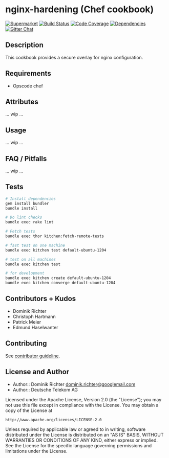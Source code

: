 # nginx-hardening (Chef cookbook)

[![Supermarket](http://img.shields.io/cookbook/v/nginx-hardening.svg)][1]
[![Build Status](http://img.shields.io/travis/hardening-io/chef-nginx-hardening.svg)][2]
[![Code Coverage](http://img.shields.io/coveralls/hardening-io/chef-nginx-hardening.svg)][3]
[![Dependencies](http://img.shields.io/gemnasium/hardening-io/chef-nginx-hardening.svg)][4]
[![Gitter Chat](https://badges.gitter.im/Join%20Chat.svg)][5]

## Description

This cookbook provides a secure overlay for nginx configuration.

## Requirements

* Opscode chef

## Attributes

... wip ...

## Usage

... wip ...

## FAQ / Pitfalls

... wip ...


## Tests

```bash
# Install dependencies
gem install bundler
bundle install

# Do lint checks
bundle exec rake lint

# Fetch tests
bundle exec thor kitchen:fetch-remote-tests

# fast test on one machine
bundle exec kitchen test default-ubuntu-1204

# test on all machines
bundle exec kitchen test

# for development
bundle exec kitchen create default-ubuntu-1204
bundle exec kitchen converge default-ubuntu-1204
```

## Contributors + Kudos

* Dominik Richter
* Christoph Hartmann
* Patrick Meier
* Edmund Haselwanter

## Contributing

See [contributor guideline](CONTRIBUTING.md).

## License and Author

* Author:: Dominik Richter <dominik.richter@googlemail.com>
* Author:: Deutsche Telekom AG

Licensed under the Apache License, Version 2.0 (the "License");
you may not use this file except in compliance with the License.
You may obtain a copy of the License at

    http://www.apache.org/licenses/LICENSE-2.0

Unless required by applicable law or agreed to in writing, software
distributed under the License is distributed on an "AS IS" BASIS,
WITHOUT WARRANTIES OR CONDITIONS OF ANY KIND, either express or implied.
See the License for the specific language governing permissions and
limitations under the License.


[1]: https://supermarket.getchef.com/cookbooks/nginx-hardening
[2]: http://travis-ci.org/hardening-io/chef-nginx-hardening
[3]: https://coveralls.io/r/hardening-io/chef-nginx-hardening
[4]: https://gemnasium.com/hardening-io/chef-nginx-hardening
[5]: https://gitter.im/hardening-io

